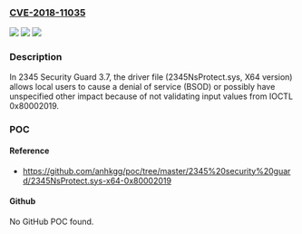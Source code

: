 ### [CVE-2018-11035](https://cve.mitre.org/cgi-bin/cvename.cgi?name=CVE-2018-11035)
![](https://img.shields.io/static/v1?label=Product&message=n%2Fa&color=blue)
![](https://img.shields.io/static/v1?label=Version&message=n%2Fa&color=blue)
![](https://img.shields.io/static/v1?label=Vulnerability&message=n%2Fa&color=brighgreen)

### Description

In 2345 Security Guard 3.7, the driver file (2345NsProtect.sys, X64 version) allows local users to cause a denial of service (BSOD) or possibly have unspecified other impact because of not validating input values from IOCTL 0x80002019.

### POC

#### Reference
- https://github.com/anhkgg/poc/tree/master/2345%20security%20guard/2345NsProtect.sys-x64-0x80002019

#### Github
No GitHub POC found.

